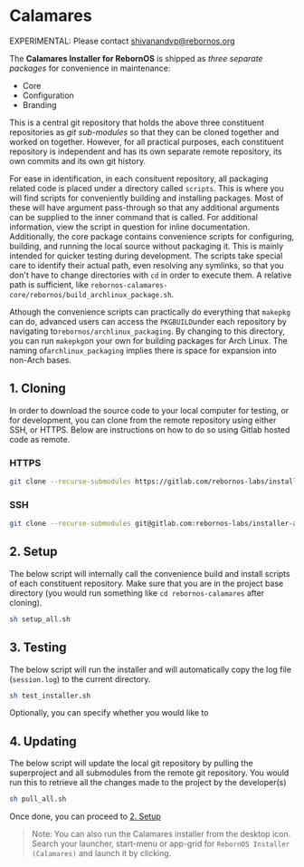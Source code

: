 # Calamares

EXPERIMENTAL: Please contact shivanandvp@rebornos.org

The **Calamares Installer for RebornOS** is shipped as *three separate packages* for convenience in maintenance:

* Core
* Configuration
* Branding

This is a central git repository that holds the above three constituent repositories as *git sub-modules* so that they can be cloned together and worked on together. However, for all practical purposes, each constituent repository is independent and has its own separate remote repository, its own commits and its own git history.

For ease in identification, in each consituent repository, all packaging related code is placed under a directory called `scripts`. This is where you will find scripts for conveniently building and installing packages. Most of these will have argument pass-through so that any additional arguments can be supplied to the inner command that is called. For additional information, view the script in question for inline documentation. Additionally, the core package contains convenience scripts for configuring, building, and running the local source without packaging it. This is mainly intended for quicker testing during development. The scripts take special care to identify their actual path, even resolving any symlinks, so that you don't have to change directories with `cd` in order to execute them. A relative path is sufficient, like `rebornos-calamares-core/rebornos/build_archlinux_package.sh`.

Athough the convenience scripts can practically do everything that `makepkg` can do, advanced users can access the `PKGBUILD`under each repository by navigating to`rebornos/archlinux_packaging`. By changing to this directory, you can run `makepkg`on your own for building packages for Arch Linux. The naming of`archlinux_packaging` implies there is space for expansion into non-Arch bases.

## 1. Cloning

In order to download the source code to your local computer for testing, or for development, you can clone from the remote repository using either SSH, or HTTPS. Below are instructions on how to do so using Gitlab hosted code as remote.

### HTTPS

```bash
git clone --recurse-submodules https://gitlab.com/rebornos-labs/installer-and-iso/calamares/calamares-installer.git
```

### SSH

```bash
git clone --recurse-submodules git@gitlab.com:rebornos-labs/installer-and-iso/calamares/calamares-installer.git
```

## 2. Setup

The below script will internally call the convenience build and install scripts of each constituent repository. Make sure that you are in the project base directory (you would run something like `cd rebornos-calamares` after cloning).

```bash
sh setup_all.sh
```

## 3. Testing

The below script will run the installer and will automatically copy the log file (`session.log`) to the current directory.

```bash
sh test_installer.sh
```

Optionally, you can specify whether you would like to 

## 4. Updating

The below script will update the local git repository by pulling the superproject and all submodules from the remote git repository. You would run this to retrieve all the changes made to the project by the developer(s)

```bash
sh pull_all.sh
```

Once done, you can proceed to [2. Setup](2-setup)

> Note: You can also run the Calamares installer from the desktop icon. Search your launcher, start-menu or app-grid for `RebornOS Installer (Calamares)` and launch it by clicking.
